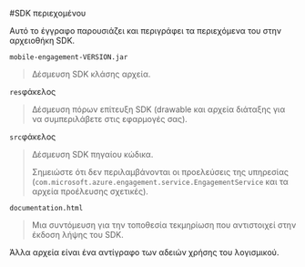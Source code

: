 <properties 
    pageTitle="Ενοποίηση Android SDK Azure δέσμευση κινητές συσκευές" 
    description="Πιο πρόσφατες ενημερώσεις και διαδικασίες για Android SDK για δέσμευση Mobile Azure"
    services="mobile-engagement" 
    documentationCenter="mobile" 
    authors="piyushjo" 
    manager="dwrede" 
    editor="" />

<tags 
    ms.service="mobile-engagement" 
    ms.workload="mobile" 
    ms.tgt_pltfrm="mobile-android" 
    ms.devlang="Java" 
    ms.topic="article" 
    ms.date="08/19/2016" 
    ms.author="piyushjo" />

#<a name="sdk-content"></a>SDK περιεχομένου

Αυτό το έγγραφο παρουσιάζει και περιγράφει τα περιεχόμενα του στην αρχειοθήκη SDK.

`mobile-engagement-VERSION.jar`

> Δέσμευση SDK κλάσης αρχεία.

`res`φάκελος

> Δέσμευση πόρων επίτευξη SDK (drawable και αρχεία διάταξης για να συμπεριλάβετε στις εφαρμογές σας).

`src`φάκελος

> Δέσμευση SDK πηγαίου κώδικα.
>
> Σημειώστε ότι δεν περιλαμβάνονται οι προελεύσεις της υπηρεσίας (`com.microsoft.azure.engagement.service.EngagementService` και τα αρχεία προέλευσης σχετικές).

`documentation.html`

> Μια συντόμευση για την τοποθεσία τεκμηρίωση που αντιστοιχεί στην έκδοση λήψης του SDK.

Άλλα αρχεία είναι ένα αντίγραφο των αδειών χρήσης του λογισμικού.
 
